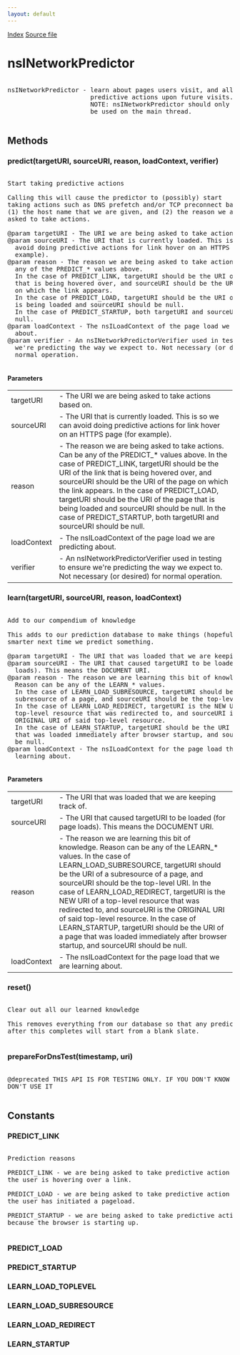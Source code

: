 ```yaml
---
layout: default
---
```

<div id='links'><a href="../index.html">Index</a>
<a href="http://dxr.mozilla.org/mozilla-central/source/netwerk/base/public/nsINetworkPredictor.idl">Source file</a>
</div>

# nsINetworkPredictor #
<pre>  
nsINetworkPredictor - learn about pages users visit, and allow us to take  
                      predictive actions upon future visits.  
                      NOTE: nsINetworkPredictor should only  
                      be used on the main thread.  
  
</pre>
## Methods ##

### predict(targetURI, sourceURI, reason, loadContext, verifier) ###
<pre>  
Start taking predictive actions  
  
Calling this will cause the predictor to (possibly) start  
taking actions such as DNS prefetch and/or TCP preconnect based on  
(1) the host name that we are given, and (2) the reason we are being  
asked to take actions.  
  
@param targetURI - The URI we are being asked to take actions based on.  
@param sourceURI - The URI that is currently loaded. This is so we can  
  avoid doing predictive actions for link hover on an HTTPS page (for  
  example).  
@param reason - The reason we are being asked to take actions. Can be  
  any of the PREDICT_* values above.  
  In the case of PREDICT_LINK, targetURI should be the URI of the link  
  that is being hovered over, and sourceURI should be the URI of the page  
  on which the link appears.  
  In the case of PREDICT_LOAD, targetURI should be the URI of the page that  
  is being loaded and sourceURI should be null.  
  In the case of PREDICT_STARTUP, both targetURI and sourceURI should be  
  null.  
@param loadContext - The nsILoadContext of the page load we are predicting  
  about.  
@param verifier - An nsINetworkPredictorVerifier used in testing to ensure  
  we're predicting the way we expect to. Not necessary (or desired) for  
  normal operation.  
  
</pre>
#### Parameters ####

<table>

<tr>
<td>targetURI</td>
<td>- The URI we are being asked to take actions based on.  
</td>
</tr>

<tr>
<td>sourceURI</td>
<td>- The URI that is currently loaded. This is so we can  
  avoid doing predictive actions for link hover on an HTTPS page (for  
  example).  
</td>
</tr>

<tr>
<td>reason</td>
<td>- The reason we are being asked to take actions. Can be  
  any of the PREDICT_* values above.  
  In the case of PREDICT_LINK, targetURI should be the URI of the link  
  that is being hovered over, and sourceURI should be the URI of the page  
  on which the link appears.  
  In the case of PREDICT_LOAD, targetURI should be the URI of the page that  
  is being loaded and sourceURI should be null.  
  In the case of PREDICT_STARTUP, both targetURI and sourceURI should be  
  null.  
</td>
</tr>

<tr>
<td>loadContext</td>
<td>- The nsILoadContext of the page load we are predicting  
  about.  
</td>
</tr>

<tr>
<td>verifier</td>
<td>- An nsINetworkPredictorVerifier used in testing to ensure  
  we're predicting the way we expect to. Not necessary (or desired) for  
  normal operation.  
</td>
</tr>

</table>

### learn(targetURI, sourceURI, reason, loadContext) ###
<pre>  
Add to our compendium of knowledge  
  
This adds to our prediction database to make things (hopefully)  
smarter next time we predict something.  
  
@param targetURI - The URI that was loaded that we are keeping track of.  
@param sourceURI - The URI that caused targetURI to be loaded (for page  
  loads). This means the DOCUMENT URI.  
@param reason - The reason we are learning this bit of knowledge.  
  Reason can be any of the LEARN_* values.  
  In the case of LEARN_LOAD_SUBRESOURCE, targetURI should be the URI of a  
  subresource of a page, and sourceURI should be the top-level URI.  
  In the case of LEARN_LOAD_REDIRECT, targetURI is the NEW URI of a  
  top-level resource that was redirected to, and sourceURI is the  
  ORIGINAL URI of said top-level resource.  
  In the case of LEARN_STARTUP, targetURI should be the URI of a page  
  that was loaded immediately after browser startup, and sourceURI should  
  be null.  
@param loadContext - The nsILoadContext for the page load that we are  
  learning about.  
  
</pre>
#### Parameters ####

<table>

<tr>
<td>targetURI</td>
<td>- The URI that was loaded that we are keeping track of.  
</td>
</tr>

<tr>
<td>sourceURI</td>
<td>- The URI that caused targetURI to be loaded (for page  
  loads). This means the DOCUMENT URI.  
</td>
</tr>

<tr>
<td>reason</td>
<td>- The reason we are learning this bit of knowledge.  
  Reason can be any of the LEARN_* values.  
  In the case of LEARN_LOAD_SUBRESOURCE, targetURI should be the URI of a  
  subresource of a page, and sourceURI should be the top-level URI.  
  In the case of LEARN_LOAD_REDIRECT, targetURI is the NEW URI of a  
  top-level resource that was redirected to, and sourceURI is the  
  ORIGINAL URI of said top-level resource.  
  In the case of LEARN_STARTUP, targetURI should be the URI of a page  
  that was loaded immediately after browser startup, and sourceURI should  
  be null.  
</td>
</tr>

<tr>
<td>loadContext</td>
<td>- The nsILoadContext for the page load that we are  
  learning about.  
</td>
</tr>

</table>

### reset() ###
<pre>  
Clear out all our learned knowledge  
  
This removes everything from our database so that any predictions begun  
after this completes will start from a blank slate.  
  
</pre>
### prepareForDnsTest(timestamp, uri) ###
<pre>  
@deprecated THIS API IS FOR TESTING ONLY. IF YOU DON'T KNOW WHAT IT DOES,  
DON'T USE IT  
  
</pre>
## Constants ##

### PREDICT_LINK ###
<pre>  
Prediction reasons  
  
PREDICT_LINK - we are being asked to take predictive action because  
the user is hovering over a link.  
  
PREDICT_LOAD - we are being asked to take predictive action because  
the user has initiated a pageload.  
  
PREDICT_STARTUP - we are being asked to take predictive action  
because the browser is starting up.  
  
</pre>
### PREDICT_LOAD ###

### PREDICT_STARTUP ###

### LEARN_LOAD_TOPLEVEL ###

### LEARN_LOAD_SUBRESOURCE ###

### LEARN_LOAD_REDIRECT ###

### LEARN_STARTUP ###
